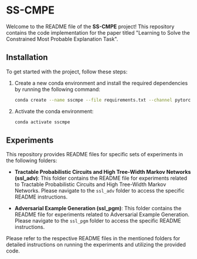 # SS-CMPE

Welcome to the README file of the **SS-CMPE** project! This repository contains the code implementation for the paper titled "Learning to Solve the Constrained Most Probable Explanation Task".

## Installation

To get started with the project, follow these steps:

1. Create a new conda environment and install the required dependencies by running the following command:

   ```sh
   conda create --name sscmpe --file requirements.txt --channel pytorch --channel nvidia --channel conda-forge
   ```

2. Activate the conda environment:

   ```sh
   conda activate sscmpe
   ```

## Experiments

This repository provides README files for specific sets of experiments in the following folders:

- **Tractable Probabilistic Circuits and High Tree-Width Markov Networks (ssl_adv)**:
  This folder contains the README file for experiments related to Tractable Probabilistic Circuits and High Tree-Width Markov Networks. Please navigate to the `ssl_adv` folder to access the specific README instructions.

- **Adversarial Example Generation (ssl_pgm)**:
  This folder contains the README file for experiments related to Adversarial Example Generation. Please navigate to the `ssl_pgm` folder to access the specific README instructions.

Please refer to the respective README files in the mentioned folders for detailed instructions on running the experiments and utilizing the provided code.
